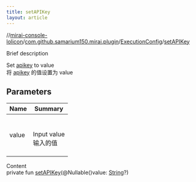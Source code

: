 ```yaml
---
title: setAPIKey
layout: article
---
```

//[mirai-console-lolicon](../../index.md)/[com.github.samarium150.mirai.plugin](../index.md)/[ExecutionConfig](index.md)/[setAPIKey](set-a-p-i-key.md)





Brief description  


Set [apikey](index.md#com.github.samarium150.mirai.plugin/ExecutionConfig/apikey/#/PointingToDeclaration/) to value <br> 将 [apikey](index.md#com.github.samarium150.mirai.plugin/ExecutionConfig/apikey/#/PointingToDeclaration/) 的值设置为 value



## Parameters  



| Name  | Summary                                   |
| ----- | ----------------------------------------- |
| value | <br><br>Input value <br> 输入的值<br><br> |


Content  
private fun [setAPIKey](set-a-p-i-key.md)(@Nullable()value: [String](https://kotlinlang.org/api/latest//stdlib/kotlin/-string/index.html)?)  



